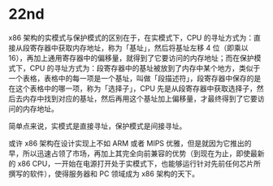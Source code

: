 # 22nd
x86 架构的实模式与保护模式的区别在于，在实模式下，CPU 的寻址方式为：直接从段寄存器中获取内存地址，称为「基址」，然后将基址左移 4 位（即乘以 16），再加上通用寄存器中的偏移量，就得到了它要访问的内存地址；而在保护模式下，CPU 的寻址方式为：段寄存器中的基址被放到了内存中某个地方，类似于一个表格，表格中的每一项是一个基址，叫做「段描述符」，段寄存器中保存的是在这个表格中的哪一项，称为「选择子」，CPU 先是从段寄存器中获取选择子，然后去内存中找到对应的基址，然后再用这个基址加上偏移量，才最终得到了它要访问的内存地址。

简单点来说，实模式是直接寻址，保护模式是间接寻址。

或许 x86 架构在设计实现上不如 ARM 或者 MIPS 优雅，但是就因为它推出的早，所以迅速占领了市场，再加上其完全向前兼容的优势（到现在为止，即使最新的 x86 CPU，一开始在电源打开处于实模式下，也能够运行针对先前任何芯片所撰写的软件），使得服务器和 PC 领域成为 x86 架构的天下。

